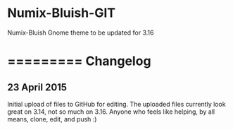 # Numix-Bluish-GIT
Numix-Bluish Gnome theme to be updated for 3.16

=========
Changelog
=========

23 April 2015
-------------
Initial upload of files to GitHub for editing. The uploaded files
currently look great on 3.14, not so much on 3.16. Anyone who
feels like helping, by all means, clone, edit, and push :)
